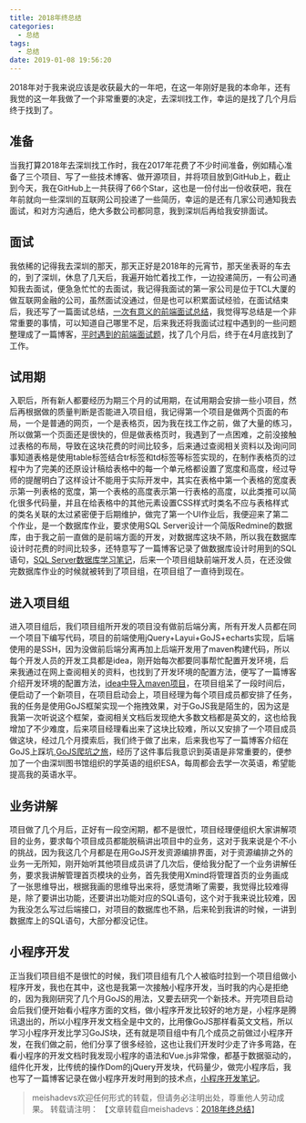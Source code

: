 ```yaml
---
title: 2018年终总结
categories:
  - 总结
tags:
  - 总结
date: 2019-01-08 19:56:20
---
```


2018年对于我来说应该是收获最大的一年吧，在这一年刚好是我的本命年，还有我觉的这一年我做了一个非常重要的决定，去深圳找工作，幸运的是找了几个月后终于找到了。
<!--more-->

## 准备

当我打算2018年去深圳找工作时，我在2017年花费了不少时间准备，例如精心准备了三个项目、写了一些技术博客、做开源项目，并将项目放到GitHub上，截止到今天，我在GitHub上一共获得了66个Star，这也是一份付出一份收获吧，我在年前就向一些深圳的互联网公司投递了一些简历，幸运的是还有几家公司通知我去面试，和对方沟通后，绝大多数公司都同意，我到深圳后再给我安排面试。

## 面试

我依稀的记得我去深圳的那天，那天正好是2018年的元宵节，那天坐表哥的车去的，到了深圳，休息了几天后，我遍开始忙着找工作，一边投递简历，一有公司通知我去面试，便急急忙忙的去面试，我记得我面试的第一家公司是位于TCL大厦的做互联网金融的公司，虽然面试没通过，但是也可以积累面试经验，在面试结束后，我还写了一篇面试总结，[一次有意义的前端面试总结](http://meishadevs.com/blog/%E4%B8%80%E6%AC%A1%E6%9C%89%E6%84%8F%E4%B9%89%E7%9A%84%E5%89%8D%E7%AB%AF%E9%9D%A2%E8%AF%95%E6%80%BB%E7%BB%93/)，我觉得写总结是一个非常重要的事情，可以知道自己哪里不足，后来我还将我面试过程中遇到的一些问题整理成了一篇博客，[平时遇到的前端面试题](http://meishadevs.com/blog/平时遇到的前端面试题/)，找了几个月后，终于在4月底找到了工作。

## 试用期

入职后，所有新人都要经历为期三个月的试用期，在试用期会安排一些小项目，然后再根据做的质量判断是否能进入项目组，我记得第一个项目是做两个页面的布局，一个是普通的网页，一个是表格页，因为我在找工作之前，做了大量的练习，所以做第一个页面还是很快的，但是做表格页时，我遇到了一点困难，之前没接触过表格的布局，导致在这块花费的时间比较多，后来通过查阅相关资料以及询问同事知道表格是使用table标签结合tr标签和td标签等标签实现的，在制作表格页的过程中为了完美的还原设计稿给表格中的每一个单元格都设置了宽度和高度，经过导师的提醒明白了这样设计不能用于实际开发中，其实在表格中第一个表格的宽度表示第一列表格的宽度，第一个表格的高度表示第一行表格的高度，以此类推可以简化很多代码量，并且在给表格中的其他元素设置CSS样式时类名不应与表格样式的类名关联的太过紧密便于后期维护，做完了第一个UI作业后，我便迎来了第二个作业，是一个数据库作业，要求使用SQL Server设计一个简版Redmine的数据库，由于我之前一直做的是前端方面的开发，对数据库这块不熟，所以我在数据库设计时花费的时间比较多，还特意写了一篇博客记录了做数据库设计时用到的SQL语句，[SQL Server数据库学习笔记](http://meishadevs.com/blog/SQL-Server%E6%95%B0%E6%8D%AE%E5%BA%93%E5%AD%A6%E4%B9%A0%E7%AC%94%E8%AE%B0/)，后来一个项目组缺前端开发人员，在还没做完数据库作业的时候就被转到了项目组，在项目组了一直待到现在。

## 进入项目组

进入项目组后，我们项目组所开发的项目没有做前后端分离，所有开发人员都在同一个项目下编写代码，项目的前端使用jQuery+Layui+GoJS+echarts实现，后端使用的是SSH，因为没做前后端分离再加上后端开发用了maven构建代码，所以每个开发人员的开发工具都是idea，刚开始每次都要同事帮忙配置开发环境，后来我通过在网上查阅相关的资料，也找到了开发环境的配置方法，便写了一篇博客介绍开发环境的配置方法，[idea中导入maven项目](http://meishadevs.com/blog/idea%E4%B8%AD%E5%AF%BC%E5%85%A5maven%E9%A1%B9%E7%9B%AE/)，在项目组呆了一段时间后，便启动了一个新项目，在项目启动会上，项目经理为每个项目成员都安排了任务，我的任务是使用GoJS框架实现一个拖拽效果，对于GoJS我是陌生的，因为这是我第一次听说这个框架，查阅相关文档后发现绝大多数文档都是英文的，这也给我增加了不少难度，后来项目经理看出来了这块比较难，所以又安排了一个项目成员做这块，经过几个月摸索后，我们终于做了出来，后来我也写了一篇博客介绍在GoJS上踩坑,[GoJS爬坑之旅](http://meishadevs.com/blog/GoJS%E7%88%AC%E5%9D%91%E4%B9%8B%E6%97%85/)，经历了这件事后我意识到英语是非常重要的，便参加了一个由深圳图书馆组织的学英语的组织ESA，每周都会去学一次英语，希望能提高我的英语水平。

## 业务讲解

项目做了几个月后，正好有一段空闲期，都不是很忙，项目经理便组织大家讲解项目的业务，要求每个项目成员都能脱稿讲出项目中的业务，这对于我来说是个不小的挑战，因为我这几个月都是在用GoJS开发资源编排界面，对于资源编排之外的业务一无所知，刚开始听其他项目成员讲了几次后，便给我分配了一个业务讲解任务，要求我讲解管理首页模块的业务，首先我使用Xmind将管理首页的业务画成了一张思维导出，根据我画的思维导出来将，感觉清晰了需要，我觉得比较难得是，除了要讲出功能，还要讲出功能对应的SQL语句，这个对于我来说比较难，因为我没怎么写过后端接口，对项目的数据库也不熟，后来轮到我讲的时候，一讲到数据库上的SQL语句，大部分都没记住。

## 小程序开发

正当我们项目组不是很忙的时候，我们项目组有几个人被临时拉到一个项目组做小程序开发，我也在其中，这也是我第一次接触小程序开发，当时我的内心是拒绝的，因为我刚研究了几个月GoJS的用法，又要去研究一个新技术。开完项目启动会后我们便开始看小程序方面的文档，做小程序开发比较好的地方是，小程序是腾讯退出的，所以小程序开发文档全是中文的，比用像GoJS那样看英文文档，所以学习小程序开发比学习GoJS块，还有就是项目组中有几个成员之前做过小程序开发，在我们做之前，他们分享了很多经验，这也让我们开发时少走了许多弯路，在看小程序的开发文档时我发现小程序的语法和Vue.js非常像，都基于数据驱动的，组件化开发，比传统的操作Dom的jQuery开发块，代码量少，做完小程序后，我也写了一篇博客记录在做小程序开发时用到的技术点，[小程序开发笔记](http://meishadevs.com/blog/%E5%B0%8F%E7%A8%8B%E5%BA%8F%E5%BC%80%E5%8F%91%E7%AC%94%E8%AE%B0/)。

> meishadevs欢迎任何形式的转载，但请务必注明出处，尊重他人劳动成果。
转载请注明： 【文章转载自meishadevs：[2018年终总结](http://meishadevs.com/blog/2018年终总结)】